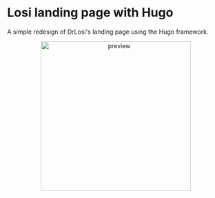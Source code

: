 # Losi landing page with Hugo

A simple redesign of DrLosi's landing page using the Hugo framework.
<p align="center">
  <img width="348" alt="preview" src="https://github.com/piertv21/losi/assets/116550787/1f63421e-1e52-4727-9168-e49bd19e5089" align="center">
</p>
